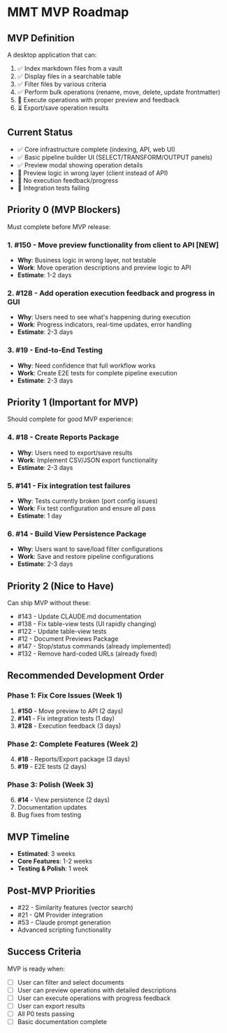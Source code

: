 # MMT MVP Roadmap

## MVP Definition
A desktop application that can:
1. ✅ Index markdown files from a vault
2. ✅ Display files in a searchable table
3. ✅ Filter files by various criteria
4. ✅ Perform bulk operations (rename, move, delete, update frontmatter)
5. 🔄 Execute operations with proper preview and feedback
6. ⏳ Export/save operation results

## Current Status
- ✅ Core infrastructure complete (indexing, API, web UI)
- ✅ Basic pipeline builder UI (SELECT/TRANSFORM/OUTPUT panels)
- ✅ Preview modal showing operation details
- 🔴 Preview logic in wrong layer (client instead of API)
- 🔴 No execution feedback/progress
- 🔴 Integration tests failing

## Priority 0 (MVP Blockers)
Must complete before MVP release:

### 1. #150 - Move preview functionality from client to API [NEW]
- **Why**: Business logic in wrong layer, not testable
- **Work**: Move operation descriptions and preview logic to API
- **Estimate**: 1-2 days

### 2. #128 - Add operation execution feedback and progress in GUI
- **Why**: Users need to see what's happening during execution
- **Work**: Progress indicators, real-time updates, error handling
- **Estimate**: 2-3 days

### 3. #19 - End-to-End Testing
- **Why**: Need confidence that full workflow works
- **Work**: Create E2E tests for complete pipeline execution
- **Estimate**: 2-3 days

## Priority 1 (Important for MVP)
Should complete for good MVP experience:

### 4. #18 - Create Reports Package
- **Why**: Users need to export/save results
- **Work**: Implement CSV/JSON export functionality
- **Estimate**: 2-3 days

### 5. #141 - Fix integration test failures
- **Why**: Tests currently broken (port config issues)
- **Work**: Fix test configuration and ensure all pass
- **Estimate**: 1 day

### 6. #14 - Build View Persistence Package
- **Why**: Users want to save/load filter configurations
- **Work**: Save and restore pipeline configurations
- **Estimate**: 2-3 days

## Priority 2 (Nice to Have)
Can ship MVP without these:

- #143 - Update CLAUDE.md documentation
- #138 - Fix table-view tests (UI rapidly changing)
- #122 - Update table-view tests
- #12 - Document Previews Package
- #147 - Stop/status commands (already implemented)
- #132 - Remove hard-coded URLs (already fixed)

## Recommended Development Order

### Phase 1: Fix Core Issues (Week 1)
1. **#150** - Move preview to API (2 days)
2. **#141** - Fix integration tests (1 day)
3. **#128** - Execution feedback (3 days)

### Phase 2: Complete Features (Week 2)
4. **#18** - Reports/Export package (3 days)
5. **#19** - E2E tests (2 days)

### Phase 3: Polish (Week 3)
6. **#14** - View persistence (2 days)
7. Documentation updates
8. Bug fixes from testing

## MVP Timeline
- **Estimated**: 3 weeks
- **Core Features**: 1-2 weeks
- **Testing & Polish**: 1 week

## Post-MVP Priorities
- #22 - Similarity features (vector search)
- #21 - QM Provider integration
- #53 - Claude prompt generation
- Advanced scripting functionality

## Success Criteria
MVP is ready when:
- [ ] User can filter and select documents
- [ ] User can preview operations with detailed descriptions
- [ ] User can execute operations with progress feedback
- [ ] User can export results
- [ ] All P0 tests passing
- [ ] Basic documentation complete